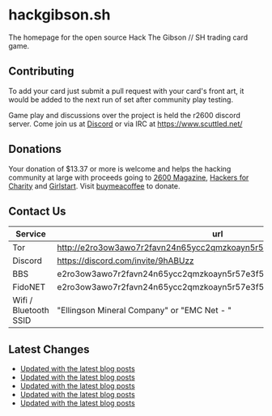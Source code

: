 # hackgibson.sh
The homepage for the open source Hack The Gibson // SH trading card game.


## Contributing

To add your card just submit a pull request with your card's front art, it would be added to the next run of set after community play testing.

Game play and discussions over the project is held the r2600 discord server. Come join us at [Discord](https://discord.com/invite/9hABUzz) or via IRC at https://www.scuttled.net/


## Donations

Your donation of $13.37 or more is welcome and helps the hacking community at large with proceeds going to [2600 Magazine](https://2600.com/), [Hackers for Charity](https://hackersforcharity.org) and [Girlstart](https://girlstart.org).  Visit [buymeacoffee](https://www.buymeacoffee.com/hackgibson.sh) to donate.


## Contact Us

Service | url
-|-
Tor | http://e2ro3ow3awo7r2favn24n65ycc2qmzkoayn5r57e3f56nvjwdcgg32ad.onion
Discord | https://discord.com/invite/9hABUzz
BBS | e2ro3ow3awo7r2favn24n65ycc2qmzkoayn5r57e3f56nvjwdcgg32ad.onion:23
FidoNET | e2ro3ow3awo7r2favn24n65ycc2qmzkoayn5r57e3f56nvjwdcgg32ad.onion:24554
Wifi / Bluetooth SSID | "Ellingson Mineral Company" or "EMC Net - <fidonet address>"

## Latest Changes
<!-- BLOG-POST-LIST:START -->
- [Updated with the latest blog posts](https://github.com/DFW2600/hackgibson.sh/commit/960d9acaf001bc5fbcdef7d0284ab851e96f0115)
- [Updated with the latest blog posts](https://github.com/DFW2600/hackgibson.sh/commit/1759bde7efb6d325960c97a0c08d8e05d33ddcaa)
- [Updated with the latest blog posts](https://github.com/DFW2600/hackgibson.sh/commit/bd47f838a96e5427ca381f4d91e5e4aade8df49a)
- [Updated with the latest blog posts](https://github.com/DFW2600/hackgibson.sh/commit/cb3b485032980741448e197c1e188794c99205f7)
- [Updated with the latest blog posts](https://github.com/DFW2600/hackgibson.sh/commit/b424cad2e01e0c3967b426c104067cf6c46d8cd5)
<!-- BLOG-POST-LIST:END -->
